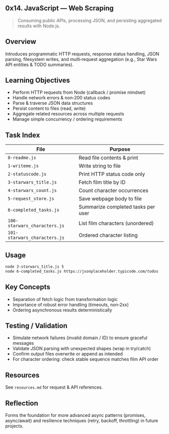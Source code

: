 ## 0x14. JavaScript — Web Scraping

> Consuming public APIs, processing JSON, and persisting aggregated results with Node.js.

## Overview

Introduces programmatic HTTP requests, response status handling, JSON parsing, filesystem writes, and multi‑request aggregation (e.g., Star Wars API entities & TODO summaries).

## Learning Objectives

- Perform HTTP requests from Node (callback / promise mindset)
- Handle network errors & non‑200 status codes
- Parse & traverse JSON data structures
- Persist content to files (read, write)
- Aggregate related resources across multiple requests
- Manage simple concurrency / ordering requirements

## Task Index

| File                         | Purpose                            |
| ---------------------------- | ---------------------------------- |
| `0-readme.js`                | Read file contents & print         |
| `1-writeme.js`               | Write string to file               |
| `2-statuscode.js`            | Print HTTP status code only        |
| `3-starwars_title.js`        | Fetch film title by ID             |
| `4-starwars_count.js`        | Count character occurrences        |
| `5-request_store.js`         | Save webpage body to file          |
| `6-completed_tasks.js`       | Summarize completed tasks per user |
| `100-starwars_characters.js` | List film characters (unordered)   |
| `101-starwars_characters.js` | Ordered character listing          |

## Usage

```bash
node 3-starwars_title.js 5
node 6-completed_tasks.js https://jsonplaceholder.typicode.com/todos
```

## Key Concepts

- Separation of fetch logic from transformation logic
- Importance of robust error handling (timeouts, non‑2xx)
- Ordering asynchronous results deterministically

## Testing / Validation

- Simulate network failures (invalid domain / ID) to ensure graceful messages
- Validate JSON parsing with unexpected shapes (wrap in try/catch)
- Confirm output files overwrite or append as intended
- For character ordering: check stable sequence matches film API order

## Resources

See `resources.md` for request & API references.

## Reflection

Forms the foundation for more advanced async patterns (promises, async/await) and resilience techniques (retry, backoff, throttling) in future projects.
